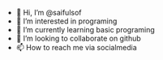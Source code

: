 - 👋 Hi, I’m @saifulsof
- 👀 I’m interested in programing
- 🌱 I’m currently learning basic programing
- 💞️ I’m looking to collaborate on github
- 📫 How to reach me via socialmedia

<!---
saifulsof/saifulsof is a ✨ special ✨ repository because its `README.md` (this file) appears on your GitHub profile.
You can click the Preview link to take a look at your changes.
--->
